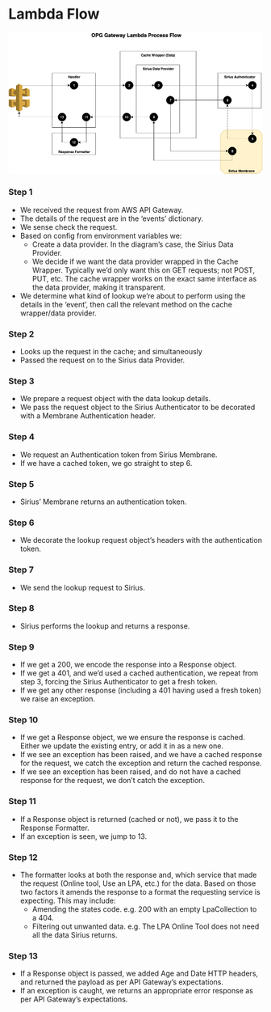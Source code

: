 # Lambda Flow

![Diagram](diagram.png)

### Step 1
* We received the request from AWS API Gateway.
* The details of the request are in the ‘events’ dictionary.
* We sense check the request.
* Based on config from environment variables we:
    * Create a data provider. In the diagram’s case, the Sirius Data Provider.
    * We decide if we want the data provider wrapped in the Cache Wrapper. Typically we’d only want this on GET requests; not POST, PUT, etc. The cache wrapper works on the exact same interface as the data provider, making it transparent.
* We determine what kind of lookup we’re about to perform using the details in the ‘event’, then call the relevant method on the cache wrapper/data provider.

### Step 2
* Looks up the request in the cache; and simultaneously
* Passed the request on to the Sirius data Provider. 

### Step 3
* We prepare a request object with the data lookup details.
* We pass the request object to the Sirius Authenticator to be decorated with a Membrane Authentication header.

### Step 4
* We request an Authentication token from Sirius Membrane.
* If we have a cached token, we go straight to step 6.

### Step 5
* Sirius’ Membrane returns an authentication token.

### Step 6
* We decorate the lookup request object’s headers with the authentication token.

### Step 7
* We send the lookup request to Sirius.

### Step 8
* Sirius performs the lookup and returns a response.


### Step 9
* If we get a 200, we encode the response into a Response object.
* If we get a 401, and we’d used a cached authentication, we repeat from step 3, forcing the Sirius Authenticator to get a fresh token.
* If we get any other response (including a 401 having used a fresh token) we raise an exception.


### Step 10
* If we get a Response object, we we ensure the response is cached. Either we update the existing entry, or add it in as a new one.
* If we see an exception has been raised, and we have a cached response for the request, we catch the exception and return the cached response.
* If we see an exception has been raised, and do not have a cached response for the request, we don’t catch the exception.


### Step 11
* If a Response object is returned (cached or not), we pass it to the Response Formatter.
* If an exception is seen, we jump to 13.

### Step 12
* The formatter looks at both the response and, which service that made the request (Online tool, Use an LPA, etc.) for the data. Based on those two factors it amends the response to a format the requesting service is expecting. This may include:
    * Amending the states code. e.g. 200 with an empty LpaCollection to a 404.
    * Filtering out unwanted data.  e.g. The LPA Online Tool does not need all the data Sirius returns.

### Step 13
* If a Response object is passed, we added Age and Date HTTP headers, and returned the payload as per API Gateway’s expectations.
* If an exception is caught, we returns an appropriate error response as per API Gateway’s expectations.
